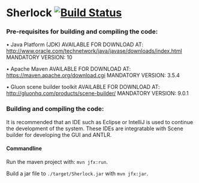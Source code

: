 # Sherlock  [![Build Status](https://travis-ci.org/DCS-Sherlock/Sherlock.svg?branch=master)](https://travis-ci.org/DCS-Sherlock/Sherlock)

<!----- Branch: master --->
<!----- Version: 0.1.22  --->

### Pre-requisites for building and compiling the code:
  • Java Platform (JDK)
    AVAILABLE FOR DOWNLOAD AT: http://www.oracle.com/technetwork/java/javase/downloads/index.html
    MANDATORY
    VERSION: 10

  • Apache Maven
    AVAILABLE FOR DOWNLOAD AT: https://maven.apache.org/download.cgi
    MANDATORY
    VERSION: 3.5.4

  • Gluon scene builder toolkit
    AVAILABLE FOR DOWNLOAD AT: http://gluonhq.com/products/scene-builder/
    MANDATORY
    VERSION: 9.0.1

### Building and compiling the code:
It is recommended that an IDE such as Eclipse or IntelliJ is used to continue the development of the system. These IDEs are integratable with Scene builder for developing the GUI and ANTLR.

#### Commandline

Run the maven project with: `mvn jfx:run`.

Build a jar file to `./target/Sherlock.jar` with `mvn jfx:jar`.
